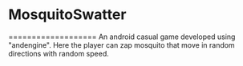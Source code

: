 # MosquitoSwatter
===================
An android casual game developed using "andengine".
Here the player can zap mosquito that move in random directions with random speed.

